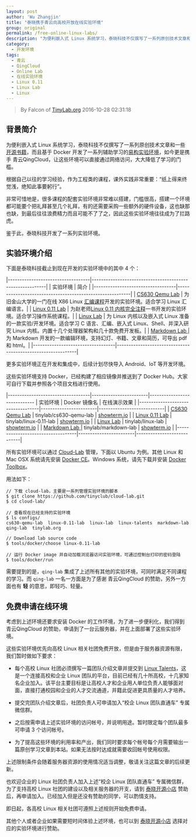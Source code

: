 ```yaml
---
layout: post
author: 'Wu Zhangjin'
title: "泰晓携手青云向高校开放在线实验环境"
group: original
permalink: /free-online-linux-labs/
description: "为便利嵌入式 Linux 系统学习，泰晓科技不仅撰写了一系列原创技术文章和一些开源书籍，而且基于 Docker 开发了一系列辅助学习的易构实验环境，如今更是携手青云，让这些环境可以直接通过网络访问，大大降低了学习的门槛。"
category:
  - 开发环境
tags:
  - 青云
  - QingCloud
  - Online Lab
  - 在线实验环境
  - Linux 0.11
  - Linux Lab
  - Linux
---
```


> By Falcon of [TinyLab.org][1]
> 2016-10-28 02:31:18

## 背景简介

为便利嵌入式 Linux 系统学习，泰晓科技不仅撰写了一系列原创技术文章和一些[开源书籍][10]，而且基于 Docker 开发了一系列辅助学习的[易构实验环境][11]，如今更是携手 青云QingCloud，让这些环境可以直接通过网络访问，大大降低了学习的门槛。

根据自己以往的学习经验，作为工程类的课程，课外实践非常重要：“纸上得来终觉浅，绝知此事要躬行”。

非常可惜地是，很多课程的配套实验环境非常难以搭建，门槛很高，搭建一个环境都可能要个把礼拜甚至几个礼拜，有的还需要采购一些额外的硬件设备，这也缺那也缺，到最后往往浪费精力而且可能不了了之，因此这些实验环境往往成为了拦路虎。

鉴于此，泰晓科技开发了一系列实验环境。

## 实验环境介绍

下面是泰晓科技截止到现在开发的实验环境中的其中 4 个：

|-----------------------------------|----------------------------------------------------------|
| 实验环境                          | 简介                                                     |
|-----------------------------------|----------------------------------------------------------|
| [CS630 Qemu Lab](/cs630-qemu-lab) | 为旧金山大学的一门在线 X86 Linux [汇编课程][12]开发的实验环境。适合学习 Linux 汇编语言。|
| [Linux 0.11 Lab](/linux-0.11-lab) | 为赵老师[Linux 0.11 内核完全注释][2]一书开发的实验环境。适合学习操作系统课程。|
| [Linux Lab](/linux-lab)           | 为 Linux 内核以及嵌入式 Linux 准备的一款实验/开发环境。适合学习 C 语言、汇编、嵌入式 Linux、Shell、并深入研究 Linux 内核。内置十几个处理器架构和几十款免费开发板。|
| [Markdown Lab ](/markdown-lab)    | 为 Markdown 开发的一款编辑环境，支持幻灯、书籍、文章和简历，可导出 pdf 和 html。|
|-----------------------------------|-------------------------------------------------------------|

更多实验环境正在开发和集成中，后续计划尽快导入 Android、IoT 等开发环境。

这些实验环境支持 Docker，已经构建了相应镜像并推送到了 Docker Hub。大家可自行下载并参照各个项目文档进行使用。

|-----------------------------------|------------------------|-----------------------------
| 实验环境                          | Docker 镜像名          | 在线演示效果               |
|-----------------------------------|------------------------|----------------------------|
| [CS630 Qemu Lab](/cs630-qemu-lab) | tinylab/cs630-qemu-lab | [showterm.io][3]           |
| [Linux 0.11 Lab](/linux-0.11-lab) | tinylab/linux-0.11-lab | [showterm.io][4]           |
| [Linux Lab](/linux-lab)           | tinylab/linux-lab      | [showterm.io][5]           |
| [Markdown Lab ](/markdown-lab)    | tinylab/markdown-lab   | [showterm.io][6]           |
|-----------------------------------|------------------------|----------------------------|

所有实验环境可以通过 [Cloud-Lab][7] 管理，下面以 Ubuntu 为例。其他 Linux 和 Mac OSX 系统请先安装 [Docker CE](https://store.docker.com/search?type=edition&offering=community)。Windows 系统，请先下载并安装 [Docker Toolbox](https://www.docker.com/docker-toolbox)。

用法如下：


    // 下载 cloud-lab，主要是一系列管理实验环境的脚本
    $ git clone https://github.com/tinyclub/cloud-lab.git
    $ cd cloud-lab/

    // 查看现在已经支持的实验环境
    $ ls configs/
    cs630-qemu-lab  linux-0.11-lab  linux-lab  linux-talents  markdown-lab  qing-lab  tinylab.org

    // Download lab source code
    $ tools/docker/choose linux-0.11-lab

    // 运行 Docker image 并自动加载浏览器访问实验环境，可通过控制台打印的密码登陆
    $ tools/docker/run

需要提到的是，`qing-lab` 集成了上述所有其他的实验环境，可同时满足不同课程的学习。而 `qing-lab` 一名一方面是为了感谢 青云QingCloud 的赞助，另外一方面也有 **轻** 的意思，即轻巧、轻量。

## 免费申请在线环境

考虑到上述环境还要求安装 Docker 的工作环境，为了进一步便利化，我们得到 青云QingCloud 的赞助，申请到了一台云服务器，并在上面部署了这些实验环境。

这些实验环境优先向高校 Linux 相关社团免费开放，但是由于服务器资源有限，我们暂时做如下要求：

* 每个高校 Linux 社团必须撰写一篇团队介绍文章并提交到 [Linux Talents][8]，这是一个连接高校和企业 Linux 团队的平台，目前已经有几十所高校，十几家知名企业加入。该平台主要目标是让高校人才和企业用人单位负责人能够面对面，直接打通校园和企业的人才交流通道，并籍此促进更具质量的人才培养。

* 提交完团队介绍文章后，社团负责人可申请加入“校企 Linux 团队直通车” 专属微信群。

* 之后按需申请上述实验环境的访问帐号，并说明用途。暂时限定每个团队最多可申请 3 个访问帐号。

* 为了提高这些环境的利用率和产出，我们同时要求每个帐号每个月需要输出一篇原创学习文章到本站。如果无法按时达成就需要收回帐号使用权限。

上述限制条件会随着服务器资源的使用情况适当调整，敬请关注这篇文章的后续更新。

也欢迎企业的 Linux 社团负责人加入上述“校企 Linux 团队直通车” 专属微信群，为了支持高校 Linux 社团的建设以及相关服务器的开支，请到 [泰晓开源小店][9] 赞助后，再申请加入。已经加入但是还没有赞助的同学，可以酌情支持。

即日起，各高校 Linux 相关社团可遵照上述规则开始免费申请。

其他个人或者企业如果需要短时间体验上述环境，也可以到 [泰晓开源小店][9] 选择对应的实验环境进行赞助。


[1]: http://tinylab.org
[2]: http://oldlinux.org/download/clk011c-1.9.5.pdf
[3]: http://showterm.io/547ccaae139df14c3deec
[4]: http://showterm.io/ffb67385a07fd3fcec182
[5]: http://showterm.io/6fb264246580281d372c6
[6]: http://showterm.io/1809186b57f904d51aeff
[7]: http://github.com/tinyclub/cloud-lab.git
[8]: http://linux-talents.tinylab.org
[9]: http://weidian.com/?userid=335178200
[10]: /books
[11]: /projects
[12]: http://www.cs.usfca.edu/~cruse/cs630f06/
